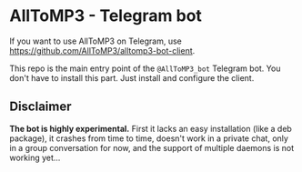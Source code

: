 # AllToMP3 - Telegram bot

If you want to use AllToMP3 on Telegram, use https://github.com/AllToMP3/alltomp3-bot-client.

This repo is the main entry point of the `@AllToMP3_bot` Telegram bot.
You don't have to install this part.
Just install and configure the client.

## Disclaimer

**The bot is highly experimental.** First it lacks an easy installation (like a deb package), it crashes from time to time, doesn't work in a private chat, only in a group conversation for now, and the support of multiple daemons is not working yet...
